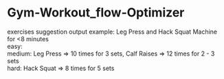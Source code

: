 # Gym-Workout_flow-Optimizer

exercises suggestion output example:
  Leg Press and Hack Squat Machine for <8 minutes  
  easy:  
  medium: Leg Press => 10 times for 3 sets, Calf Raises => 12 times for 2 - 3 sets  
  hard: Hack Squat => 8 times for 5 sets